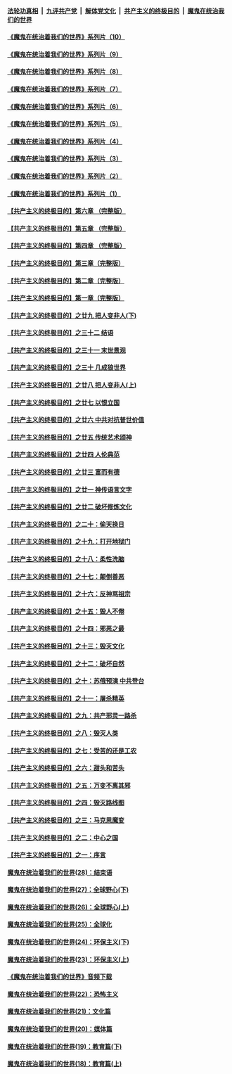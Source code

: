 ####  [法轮功真相](../../../../basic/blob/master/README.md?t=09060002) &nbsp;|&nbsp; [九评共产党](../../../../9ping.md/blob/master/README.md?t=09060002) &nbsp;|&nbsp; [解体党文化](../../../../jtdwh.md/blob/master/README.md?t=09060002)  &nbsp;|&nbsp; [共产主义的终极目的](../../../../gczydzjmd.md/blob/master/README.md?t=09060002) &nbsp;|&nbsp; [魔鬼在统治我们的世界](../../../../mgztzwmdsj.md/blob/master/README.md?t=09060002) 

#### [《魔鬼在统治着我们的世界》系列片（10）](../pages/nsc422/n12292670.md?t=09060002) 

#### [《魔鬼在统治着我们的世界》系列片（9）](../pages/nsc422/n12290859.md?t=09060002) 

#### [《魔鬼在统治着我们的世界》系列片（8）](../pages/nsc422/n12287445.md?t=09060002) 

#### [《魔鬼在统治着我们的世界》系列片（7）](../pages/nsc422/n12283425.md?t=09060002) 

#### [《魔鬼在统治着我们的世界》系列片（6）](../pages/nsc422/n12282314.md?t=09060002) 

#### [《魔鬼在统治着我们的世界》系列片（5）](../pages/nsc422/n12281419.md?t=09060002) 

#### [《魔鬼在统治着我们的世界》系列片（4）](../pages/nsc422/n12274024.md?t=09060002) 

#### [《魔鬼在统治着我们的世界》系列片（3）](../pages/nsc422/n12271322.md?t=09060002) 

#### [《魔鬼在统治着我们的世界》系列片（2）](../pages/nsc422/n12269049.md?t=09060002) 

#### [《魔鬼在统治着我们的世界》系列片（1）](../pages/nsc422/n12267575.md?t=09060002) 

#### [【共产主义的终极目的】第六章 （完整版）](../pages/nsc422/n11428913.md?t=09060002) 

#### [【共产主义的终极目的】第五章 （完整版）](../pages/nsc422/n11428912.md?t=09060002) 

#### [【共产主义的终极目的】第四章 （完整版）](../pages/nsc422/n11428907.md?t=09060002) 

#### [【共产主义的终极目的】第三章（完整版）](../pages/nsc422/n11428848.md?t=09060002) 

#### [【共产主义的终极目的】第二章（完整版）](../pages/nsc422/n11428831.md?t=09060002) 

#### [【共产主义的终极目的】第一章（完整版）](../pages/nsc422/n11417651.md?t=09060002) 

#### [【共产主义的终极目的】之廿九 把人变非人(下)](../pages/nsc422/n11344140.md?t=09060002) 

#### [【共产主义的终极目的】之三十二 结语](../pages/nsc422/n11360535.md?t=09060002) 

#### [【共产主义的终极目的】之三十一 末世景观](../pages/nsc422/n11351129.md?t=09060002) 

#### [【共产主义的终极目的】之三十 几成狼世界](../pages/nsc422/n11348280.md?t=09060002) 

#### [【共产主义的终极目的】之廿八 把人变非人(上)](../pages/nsc422/n11340492.md?t=09060002) 

#### [【共产主义的终极目的】之廿七 以恨立国](../pages/nsc422/n11336944.md?t=09060002) 

#### [【共产主义的终极目的】之廿六 中共对抗普世价值](../pages/nsc422/n11324785.md?t=09060002) 

#### [【共产主义的终极目的】之廿五 传统艺术颂神](../pages/nsc422/n11296396.md?t=09060002) 

#### [【共产主义的终极目的】之廿四 人伦典范](../pages/nsc422/n11296397.md?t=09060002) 

#### [【共产主义的终极目的】之廿三 富而有德](../pages/nsc422/n11283598.md?t=09060002) 

#### [【共产主义的终极目的】之廿一 神传语言文字](../pages/nsc422/n11263265.md?t=09060002) 

#### [【共产主义的终极目的】之廿二 破坏修炼文化](../pages/nsc422/n11245728.md?t=09060002) 

#### [【共产主义的终极目的】之二十：偷天换日](../pages/nsc422/n11238846.md?t=09060002) 

#### [【共产主义的终极目的】之十九：打开地狱门](../pages/nsc422/n11206376.md?t=09060002) 

#### [【共产主义的终极目的】之十八：柔性洗脑](../pages/nsc422/n11199994.md?t=09060002) 

#### [【共产主义的终极目的】之十七：颠倒善恶](../pages/nsc422/n11179782.md?t=09060002) 

#### [【共产主义的终极目的】之十六：反神骂祖宗](../pages/nsc422/n11166798.md?t=09060002) 

#### [【共产主义的终极目的】之十五：毁人不倦](../pages/nsc422/n11166792.md?t=09060002) 

#### [【共产主义的终极目的】之十四：邪恶之最](../pages/nsc422/n11150249.md?t=09060002) 

#### [【共产主义的终极目的】之十三：毁灭文化](../pages/nsc422/n11135227.md?t=09060002) 

#### [【共产主义的终极目的】之十二：破坏自然](../pages/nsc422/n11135214.md?t=09060002) 

#### [【共产主义的终极目的】之十：苏俄预演 中共登台](../pages/nsc422/n11118424.md?t=09060002) 

#### [【共产主义的终极目的】之十一：屠杀精英](../pages/nsc422/n11118442.md?t=09060002) 

#### [【共产主义的终极目的】之九：共产邪灵一路杀](../pages/nsc422/n11114139.md?t=09060002) 

#### [【共产主义的终极目的】之八：毁灭人类](../pages/nsc422/n11108503.md?t=09060002) 

#### [【共产主义的终极目的】之七：受苦的还是工农](../pages/nsc422/n11101809.md?t=09060002) 

#### [【共产主义的终极目的】之六：甜头和苦头](../pages/nsc422/n11096971.md?t=09060002) 

#### [【共产主义的终极目的】之五：万变不离其邪](../pages/nsc422/n11091285.md?t=09060002) 

#### [【共产主义的终极目的】之四：毁灭路线图](../pages/nsc422/n11086284.md?t=09060002) 

#### [【共产主义的终极目的】之三：马克思魔变](../pages/nsc422/n11061941.md?t=09060002) 

#### [【共产主义的终极目的】之二：中心之国](../pages/nsc422/n11047728.md?t=09060002) 

#### [【共产主义的终极目的】之一：序言](../pages/nsc422/n11086077.md?t=09060002) 

#### [魔鬼在统治着我们的世界(28)：结束语](../pages/nsc422/n10936246.md?t=09060002) 

#### [魔鬼在统治着我们的世界(27)：全球野心(下)](../pages/nsc422/n10928319.md?t=09060002) 

#### [魔鬼在统治着我们的世界(26)：全球野心(上)](../pages/nsc422/n10900318.md?t=09060002) 

#### [魔鬼在统治着我们的世界(25)：全球化](../pages/nsc422/n10788205.md?t=09060002) 

#### [魔鬼在统治着我们的世界(24)：环保主义(下)](../pages/nsc422/n10695307.md?t=09060002) 

#### [魔鬼在统治着我们的世界(23)：环保主义(上)](../pages/nsc422/n10688613.md?t=09060002) 

#### [《魔鬼在统治着我们的世界》音频下载](../pages/nsc422/n10635553.md?t=09060002) 

#### [魔鬼在统治着我们的世界(22)：恐怖主义](../pages/nsc422/n10614727.md?t=09060002) 

#### [魔鬼在统治着我们的世界(21)：文化篇](../pages/nsc422/n10597706.md?t=09060002) 

#### [魔鬼在统治着我们的世界(20)：媒体篇](../pages/nsc422/n10586579.md?t=09060002) 

#### [魔鬼在统治着我们的世界(19)：教育篇(下)](../pages/nsc422/n10564808.md?t=09060002) 

#### [魔鬼在统治着我们的世界(18)：教育篇(上)](../pages/nsc422/n10526970.md?t=09060002) 


